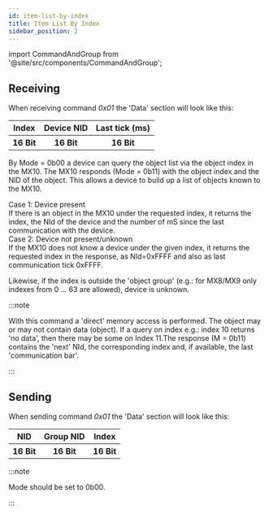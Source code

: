 ```yaml
---
id: item-list-by-index
title: Item List By Index
sidebar_position: 2
---
```


import CommandAndGroup from '@site/src/components/CommandAndGroup';

<CommandAndGroup group="07" command="01"/>

## Receiving

When receiving command _0x01_ the 'Data' section will look like this:

<table>
  <tr>
    <th>Index</th>
    <th>Device NID</th>
    <th>Last tick (ms)</th>
  </tr>
  <tr>
    <th>16 Bit</th>
    <th>16 Bit</th>
    <th>16 Bit</th>
  </tr>
</table>

By Mode = 0b00 a device can query the object list via the object index in the MX10. The MX10 responds (Mode = 0b11) with the object index and the NID of the object. This allows a device to build up a list of objects known to the MX10.

Case 1: Device present <br/>If there is an object in the MX10 under the requested index, it returns the index, the NId of the device and the number of mS since the last communication with the device. <br/>Case 2: Device not present/unknown <br/>If the MX10 does not know a device under the given index, it returns the requested index in the response, as NId=0xFFFF and also as last communication tick 0xFFFF.

Likewise, if the index is outside the 'object group' (e.g.: for MX8/MX9 only indexes from 0 ... 63 are allowed), device is unknown.

:::note

With this command a 'direct' memory access is performed. The object may or may not contain data (object). If a query on index e.g.: index 10 returns 'no data', then there may be some on Index 11.The response (M = 0b11) contains the 'next' NId, the corresponding index and, if available, the last 'communication bar'.

:::

## Sending

When sending command _0x01_ the 'Data' section will look like this:

<table>
  <tr>
    <th>NID</th>
    <th>Group NID</th>
    <th>Index</th>
  </tr>
  <tr>
    <th>16 Bit</th>
    <th>16 Bit</th>
    <th>16 Bit</th>
  </tr>
</table>

:::note

Mode should be set to 0b00.

:::
